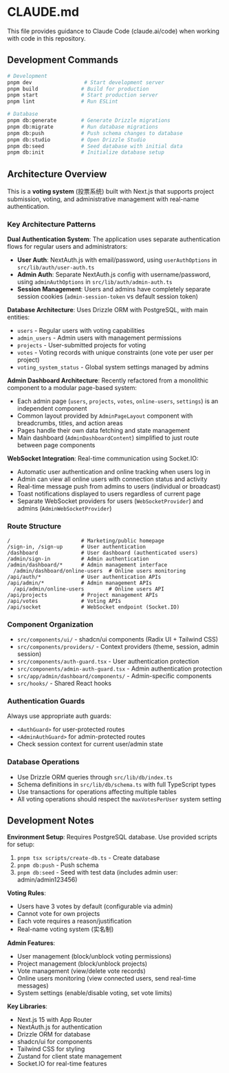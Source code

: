 # CLAUDE.md

This file provides guidance to Claude Code (claude.ai/code) when working with code in this repository.

## Development Commands

```bash
# Development
pnpm dev                 # Start development server
pnpm build              # Build for production
pnpm start              # Start production server
pnpm lint               # Run ESLint

# Database
pnpm db:generate        # Generate Drizzle migrations
pnpm db:migrate         # Run database migrations
pnpm db:push            # Push schema changes to database
pnpm db:studio          # Open Drizzle Studio
pnpm db:seed            # Seed database with initial data
pnpm db:init            # Initialize database setup
```

## Architecture Overview

This is a **voting system** (投票系统) built with Next.js that supports project submission, voting, and administrative management with real-name authentication.

### Key Architecture Patterns

**Dual Authentication System**: The application uses separate authentication flows for regular users and administrators:
- **User Auth**: NextAuth.js with email/password, using `userAuthOptions` in `src/lib/auth/user-auth.ts`
- **Admin Auth**: Separate NextAuth.js config with username/password, using `adminAuthOptions` in `src/lib/auth/admin-auth.ts`
- **Session Management**: Users and admins have completely separate session cookies (`admin-session-token` vs default session token)

**Database Architecture**: Uses Drizzle ORM with PostgreSQL, with main entities:
- `users` - Regular users with voting capabilities
- `admin_users` - Admin users with management permissions
- `projects` - User-submitted projects for voting
- `votes` - Voting records with unique constraints (one vote per user per project)
- `voting_system_status` - Global system settings managed by admins

**Admin Dashboard Architecture**: Recently refactored from a monolithic component to a modular page-based system:
- Each admin page (`users`, `projects`, `votes`, `online-users`, `settings`) is an independent component
- Common layout provided by `AdminPageLayout` component with breadcrumbs, titles, and action areas
- Pages handle their own data fetching and state management
- Main dashboard (`AdminDashboardContent`) simplified to just route between page components

**WebSocket Integration**: Real-time communication using Socket.IO:
- Automatic user authentication and online tracking when users log in
- Admin can view all online users with connection status and activity
- Real-time message push from admins to users (individual or broadcast)
- Toast notifications displayed to users regardless of current page
- Separate WebSocket providers for users (`WebSocketProvider`) and admins (`AdminWebSocketProvider`)

### Route Structure

```
/                       # Marketing/public homepage
/sign-in, /sign-up      # User authentication
/dashboard              # User dashboard (authenticated users)
/admin/sign-in          # Admin authentication  
/admin/dashboard/*      # Admin management interface
  /admin/dashboard/online-users  # Online users monitoring
/api/auth/*             # User authentication APIs
/api/admin/*            # Admin management APIs
  /api/admin/online-users        # Online users API
/api/projects           # Project management APIs
/api/votes              # Voting APIs
/api/socket             # WebSocket endpoint (Socket.IO)
```

### Component Organization

- `src/components/ui/` - shadcn/ui components (Radix UI + Tailwind CSS)
- `src/components/providers/` - Context providers (theme, session, admin session)
- `src/components/auth-guard.tsx` - User authentication protection
- `src/components/admin-auth-guard.tsx` - Admin authentication protection
- `src/app/admin/dashboard/components/` - Admin-specific components
- `src/hooks/` - Shared React hooks

### Authentication Guards

Always use appropriate auth guards:
- `<AuthGuard>` for user-protected routes
- `<AdminAuthGuard>` for admin-protected routes
- Check session context for current user/admin state

### Database Operations

- Use Drizzle ORM queries through `src/lib/db/index.ts`
- Schema definitions in `src/lib/db/schema.ts` with full TypeScript types
- Use transactions for operations affecting multiple tables
- All voting operations should respect the `maxVotesPerUser` system setting

## Development Notes

**Environment Setup**: Requires PostgreSQL database. Use provided scripts for setup:
1. `pnpm tsx scripts/create-db.ts` - Create database
2. `pnpm db:push` - Push schema
3. `pnpm db:seed` - Seed with test data (includes admin user: admin/admin123456)

**Voting Rules**: 
- Users have 3 votes by default (configurable via admin)
- Cannot vote for own projects
- Each vote requires a reason/justification
- Real-name voting system (实名制)

**Admin Features**:
- User management (block/unblock voting permissions)
- Project management (block/unblock projects)
- Vote management (view/delete vote records)
- Online users monitoring (view connected users, send real-time messages)
- System settings (enable/disable voting, set vote limits)

**Key Libraries**:
- Next.js 15 with App Router
- NextAuth.js for authentication
- Drizzle ORM for database
- shadcn/ui for components
- Tailwind CSS for styling
- Zustand for client state management
- Socket.IO for real-time features